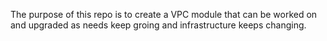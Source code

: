 The purpose of this repo is to create a VPC module that can be worked on and upgraded as needs keep groing and infrastructure keeps changing.
